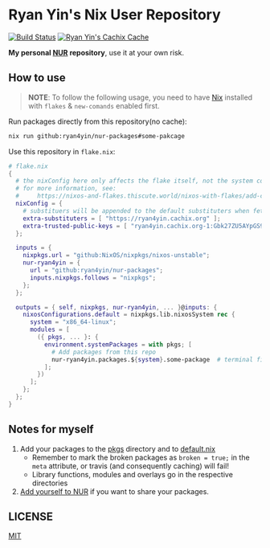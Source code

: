 # Ryan Yin's Nix User Repository

[![Build Status](https://github.com/ryan4yin/nur-packages/workflows/Build%20and%20populate%20cache/badge.svg)](https://github.com/ryan4yin/nur-packages)
[![Ryan Yin's Cachix Cache](https://img.shields.io/badge/cachix-ryan4yin-blue.svg)](https://ryan4yin.cachix.org)

**My personal [NUR](https://github.com/nix-community/NUR) repository**, use it at your own risk.

## How to use

> **NOTE**: To follow the following usage, you need to have [Nix](https://nixos.org/nix/) installed with `flakes` & `new-comands` enabled first.

Run packages directly from this repository(no cache):

```sh
nix run github:ryan4yin/nur-packages#some-pakcage
```

Use this repository in `flake.nix`:

```nix
# flake.nix
{
  # the nixConfig here only affects the flake itself, not the system configuration!
  # for more information, see:
  #     https://nixos-and-flakes.thiscute.world/nixos-with-flakes/add-custom-cache-servers
  nixConfig = {
    # substituers will be appended to the default substituters when fetching packages
    extra-substituters = [ "https://ryan4yin.cachix.org" ];
    extra-trusted-public-keys = [ "ryan4yin.cachix.org-1:Gbk27ZU5AYpGS9i3ssoLlwdvMIh0NxG0w8it/cv9kbU=" ];
  };

  inputs = {
    nixpkgs.url = "github:NixOS/nixpkgs/nixos-unstable";
    nur-ryan4yin = {
      url = "github:ryan4yin/nur-packages";
      inputs.nixpkgs.follows = "nixpkgs";
    };
  };

  outputs = { self, nixpkgs, nur-ryan4yin, ... }@inputs: {
    nixosConfigurations.default = nixpkgs.lib.nixosSystem rec {
      system = "x86_64-linux";
      modules = [
        ({ pkgs, ... }: {
          environment.systemPackages = with pkgs; [
            # Add packages from this repo
            nur-ryan4yin.packages.${system}.some-package  # terminal file manager
          ];
        })
      ];
    };
  };
}
```

## Notes for myself

1. Add your packages to the [pkgs](./pkgs) directory and to
   [default.nix](./default.nix)
   * Remember to mark the broken packages as `broken = true;` in the `meta`
     attribute, or travis (and consequently caching) will fail!
   * Library functions, modules and overlays go in the respective directories
2. [Add yourself to NUR](https://github.com/nix-community/NUR#how-to-add-your-own-repository) if you want to share your packages.

## LICENSE

[MIT](./LICENSE)
